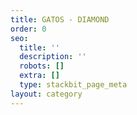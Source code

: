 ```yaml
---
title: GATOS - DIAMOND
order: 0
seo:
  title: ''
  description: ''
  robots: []
  extra: []
  type: stackbit_page_meta
layout: category
---
```

